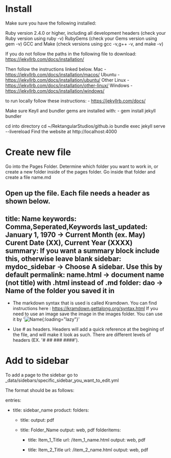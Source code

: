 # Install
Make sure you have the following installed: 

Ruby version 2.4.0 or higher, including all development headers (check your Ruby version using ruby -v)
RubyGems (check your Gems version using gem -v)
GCC and Make (check versions using gcc -v,g++ -v, and make -v)

If you do not follow the paths in the following file to download:
https://jekyllrb.com/docs/installation/

Then follow the instructions linked below.
Mac
    - https://jekyllrb.com/docs/installation/macos/
Ubuntu
    - https://jekyllrb.com/docs/installation/ubuntu/
Other Linux
    - https://jekyllrb.com/docs/installation/other-linux/
Windows
    - https://jekyllrb.com/docs/installation/windows/

to run locally follow these instructions:
    - https://jekyllrb.com/docs/

Make sure Keyll and bundler gems are installed with:
    - gem install jekyll bundler

cd into directory cd ~/RektangularStudios/github.io
bundle exec jekyll serve --livereload
Find the website at http://localhost:4000

# Create new file
Go into the Pages Folder. Determine which folder you want to work in, or create a new folder inside of the pages folder. Go inside that folder and create a file name.md

Open up the file. Each file needs a header as shown below.
---
title: Name
keywords: Comma,Seperated,Keywords
last_updated: January 1, 1970 -> Current Month (ex. May) Curent Date (XX), Current Year (XXXX)
summary: If you want a summary block include this, otherwise leave blank
sidebar: mydoc_sidebar -> Choose A sidebar. Use this by default
permalink: name.html -> document name (not title) with .html instead of .md
folder: dao -> Name of the folder you saved it in
---

- The markdown syntax that is used is called Kramdown. You can find instructions here : https://kramdown.gettalong.org/syntax.html
If you need to use an image save the image in the images folder. You can use it by '![Name](/assets/images/image_name.jpg "Description"){:loading="lazy"}'

- Use # as headers. Headers will add a quick reference at the begining of the file, and will make it look as such. There are different levels of headers (EX. '# ## ### ####').

# Add to sidebar

To add a page to the sidebar go to _data/sidebars/specific_sidebar_you_want_to_edit.yml

The format should be as follows:

entries:
- title: sidebar_name
  product: 
  folders:

  - title:
    output: pdf
    
  - title: Folder_Name
    output: web, pdf
    folderitems:

    - title: Item_1_Title
      url: /item_1_name.html
      output: web, pdf
      
    - title: Item_2_Title
      url: /item_2_name.html
      output: web, pdf